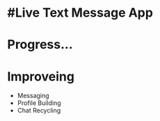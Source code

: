  # #Live Text Message App
# Progress... 
<html>
 <head>
  
 </head>
<body>
 <h1>Improveing</h1>
 <ul>
  <li>Messaging</li>
  <li>Profile Building</li>
  <li>Chat Recycling</li>
 </ul>
</body>
</html>
